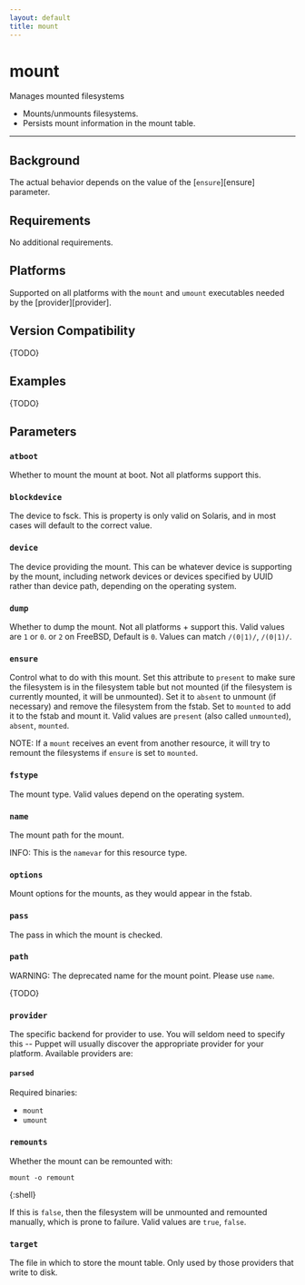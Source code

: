 ```yaml
---
layout: default
title: mount
---
```


mount
=====

Manages mounted filesystems

* Mounts/unmounts filesystems.
* Persists mount information in the mount table.

* * *

Background
----------

The actual behavior depends on the value of
the [`ensure`][ensure] parameter.

Requirements
-------------

No additional requirements.

Platforms
---------

Supported on all platforms with the `mount` and `umount` executables
needed by the [provider][provider].

Version Compatibility
---------------------

{TODO}

Examples
--------

{TODO}

Parameters
----------

### `atboot`

Whether to mount the mount at boot. Not all platforms support
this.

### `blockdevice`

The device to fsck. This is property is only valid on Solaris, and
in most cases will default to the correct value.

### `device`

The device providing the mount. This can be whatever device is
supporting by the mount, including network devices or devices
specified by UUID rather than device path, depending on the
operating system.

### `dump`

Whether to dump the mount. Not all platforms + support this. Valid
values are `1` or `0`. or `2` on FreeBSD, Default is `0`. Values
can match `/(0|1)/`, `/(0|1)/`.

### `ensure`

Control what to do with this mount. Set this attribute to `present`
to make sure the filesystem is in the filesystem table but not
mounted (if the filesystem is currently mounted, it will be
unmounted). Set it to `absent` to unmount (if necessary) and remove
the filesystem from the fstab. Set to `mounted` to add it to the
fstab and mount it. Valid values are `present` (also called
`unmounted`), `absent`, `mounted`.

NOTE: If a `mount` receives an event from another resource, it
will try to remount the filesystems if `ensure` is set to
`mounted`.

### `fstype`

The mount type. Valid values depend on the operating system.

### `name`

The mount path for the mount.

INFO: This is the `namevar` for this resource type.

### `options`

Mount options for the mounts, as they would appear in the fstab.

### `pass`

The pass in which the mount is checked.

### `path`

WARNING: The deprecated name for the mount point. Please use `name`.

{TODO}

### `provider`

The specific backend for provider to use. You will seldom need to
specify this -- Puppet will usually discover the appropriate
provider for your platform. Available providers are:

#### `parsed`

Required binaries:

* `mount`
* `umount`

### `remounts`

Whether the mount can be remounted with:

    mount -o remount
{:shell}

If this is `false`, then the filesystem will be unmounted and remounted
manually, which is prone to failure. Valid values are `true`, `false`.

### `target`

The file in which to store the mount table. Only used by those
providers that write to disk.
